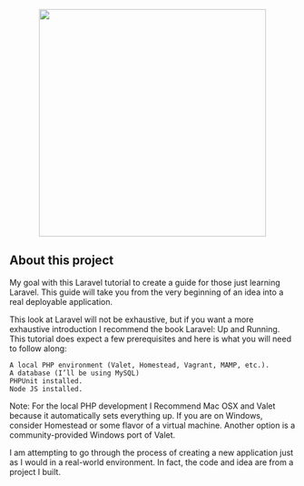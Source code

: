 <p align="center"><img src="https://res.cloudinary.com/dtfbvvkyp/image/upload/v1566331377/laravel-logolockup-cmyk-red.svg" width="400"></p>

## About this project

My goal with this Laravel tutorial to create a guide for those just learning Laravel. This guide will take you from the very beginning of an idea into a real deployable application.

This look at Laravel will not be exhaustive, but if you want a more exhaustive introduction I recommend the book Laravel: Up and Running. This tutorial does expect a few prerequisites and here is what you will need to follow along:

    A local PHP environment (Valet, Homestead, Vagrant, MAMP, etc.).
    A database (I’ll be using MySQL)
    PHPUnit installed.
    Node JS installed.

Note: For the local PHP development I Recommend Mac OSX and Valet because it automatically sets everything up. If you are on Windows, consider Homestead or some flavor of a virtual machine. Another option is a community-provided Windows port of Valet.

I am attempting to go through the process of creating a new application just as I would in a real-world environment. In fact, the code and idea are from a project I built.
